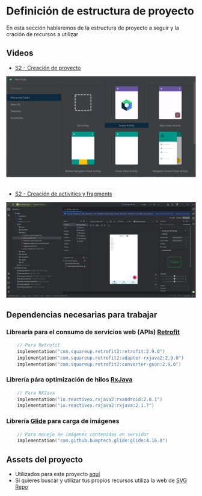 # Definición de estructura de proyecto

En esta sección hablaremos de la estructura de proyecto a seguir y la cración de recursos a utilizar

## Videos
* [S2 - Creación de proyecto](https://1drv.ms/u/s!AvB-2ztiY9QqgpRuAWSVPlq5Lvv6dg?e=1KuhBC)

[![Creación de proyecto](./thumbnail1.png)](https://1drv.ms/u/s!AvB-2ztiY9QqgpRuAWSVPlq5Lvv6dg?e=1KuhBC "Creación de proycto")

* [S2 - Creación de activities y fragments](https://1drv.ms/u/s!AvB-2ztiY9QqgpRuAWSVPlq5Lvv6dg?e=1KuhBC)

[![Creación de proyecto](./thumbnail2.png)](https://1drv.ms/u/s!AvB-2ztiY9QqgpRuAWSVPlq5Lvv6dg?e=1KuhBC "Creación de proycto")


## Dependencias necesarias para trabajar

### Librearía para el consumo de servicios web (APIs) [Retrofit](https://square.github.io/retrofit/)


```c
    // Para Retrofit
    implementation("com.squareup.retrofit2:retrofit:2.9.0")
    implementation("com.squareup.retrofit2:adapter-rxjava2:2.9.0")
    implementation("com.squareup.retrofit2:converter-gson:2.9.0")
```

### Librería pára optimización de hilos [RxJava](https://github.com/ReactiveX/RxJava)

```c
    // Para RXJava
    implementation("io.reactivex.rxjava2:rxandroid:2.0.1")
    implementation("io.reactivex.rxjava2:rxjava:2.1.7")
```

### Librería [Glide](https://github.com/bumptech/glide) para carga de imágenes

```c
    // Para manejo de imágenes contenidas en servidor
    implementation("com.github.bumptech.glide:glide:4.16.0")
```

## Assets del proyecto

* Utilizados para este proyecto [aquí](./assets/)
* Si quieres buscar y utilizar tus propios recursos utiliza la web de [SVG Repo](https://www.svgrepo.com/)